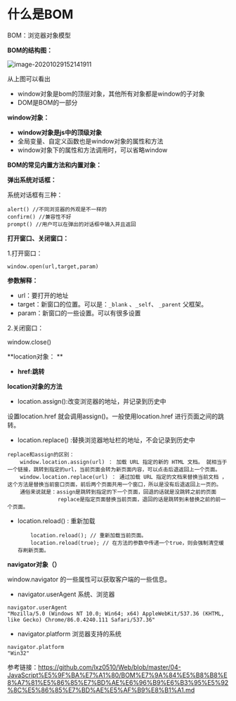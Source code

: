 # 什么是BOM

BOM：浏览器对象模型

**BOM的结构图：**

![image-20201029152141911](C:\Users\liuxz\AppData\Roaming\Typora\typora-user-images\image-20201029152141911.png)

从上图可以看出

- window对象是bom的顶层对象，其他所有对象都是window的子对象
- DOM是BOM的一部分

**window对象：**

- **window对象是js中的顶级对象**
- 全局变量、自定义函数也是window对象的属性和方法
- window对象下的属性和方法调用时，可以省略window

**BOM的常见内置方法和内置对象：**

**弹出系统对话框：**

系统对话框有三种：

```
alert() //不同浏览器的外观是不一样的
confirm() //兼容性不好
prompt() //用户可以在弹出的对话框中输入并且返回
```

**打开窗口、关闭窗口：**

1.打开窗口：

```
window.open(url,target,param)
```

**参数解释：**

- url：要打开的地址
- target：新窗口的位置。可以是：`_blank` 、`_self`、 `_parent` 父框架。
- param：新窗口的一些设置。可以有很多设置

2.关闭窗口：

window.close()

**location对象：	**

- **href:跳转**

**location对象的方法**

- location.assign():改变浏览器的地址，并记录到历史中

设置location.href 就会调用assign()。一般使用location.href 进行页面之间的跳转。

- location.replace() :替换浏览器地址栏的地址，不会记录到历史中 

```
replace和assign的区别：
	window.location.assign(url) ： 加载 URL 指定的新的 HTML 文档。 就相当于一个链接，跳转到指定的url，当前页面会转为新页面内容，可以点击后退返回上一个页面。
	window.location.replace(url) ： 通过加载 URL 指定的文档来替换当前文档 ，这个方法是替换当前窗口页面，前后两个页面共用一个窗口，所以是没有后退返回上一页的。
	通俗来说就是：assign是跳转到指定的下一个页面，回退的话就是没跳转之前的页面
				replace是指定页面替换当前页面，退回的话是跳转到未替换之前的前一个页面。
```

- location.reload() : 重新加载

  ```
      location.reload(); // 重新加载当前页面。
      location.reload(true); // 在方法的参数中传递一个true，则会强制清空缓存刷新页面。
  ```

  

**navigator对象（）**

window.navigator 的一些属性可以获取客户端的一些信息。

- navigator.userAgent  系统、浏览器

```
navigator.userAgent
"Mozilla/5.0 (Windows NT 10.0; Win64; x64) AppleWebKit/537.36 (KHTML, like Gecko) Chrome/86.0.4240.111 Safari/537.36"
```

- navigator.platform 浏览器支持的系统

```
navigator.platform
"Win32"
```

参考链接：https://github.com/lxz0510/Web/blob/master/04-JavaScript%E5%9F%BA%E7%A1%80/BOM%E7%9A%84%E5%B8%B8%E8%A7%81%E5%86%85%E7%BD%AE%E6%96%B9%E6%B3%95%E5%92%8C%E5%86%85%E7%BD%AE%E5%AF%B9%E8%B1%A1.md